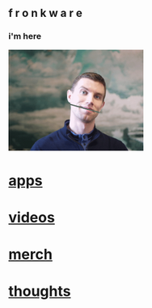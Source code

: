 ## f r o n k w a r e 



<h3 id="small-image">i'm here</h3>

<p><img src="https://github.com/fronkware/dotcom/blob/master/images/fra.gif" alt="Octocat" height="200"/></p>



# <a href="https://play.google.com/store/apps/developer?id=FronkWare&hl=en">apps</a>
# <a href="https://www.youtube.com/user/TankaFrank/videos?view=0&sort=p&flow=grid">videos</a>
# <a href="https://boston.craigslist.org/d/electronics/search/gbs/ela">merch</a>
# <a href="https://www.dmcinfo.com/latest-thinking/blog/articletype/authorview/authorid/68/frankm">thoughts</a>



















